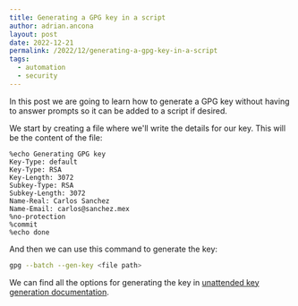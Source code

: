 ```yaml
---
title: Generating a GPG key in a script
author: adrian.ancona
layout: post
date: 2022-12-21
permalink: /2022/12/generating-a-gpg-key-in-a-script
tags:
  - automation
  - security
---
```


In this post we are going to learn how to generate a GPG key without having to answer prompts so it can be added to a script if desired.

We start by creating a file where we'll write the details for our key. This will be the content of the file:

```
%echo Generating GPG key
Key-Type: default
Key-Type: RSA
Key-Length: 3072
Subkey-Type: RSA
Subkey-Length: 3072
Name-Real: Carlos Sanchez
Name-Email: carlos@sanchez.mex
%no-protection
%commit
%echo done
```

And then we can use this command to generate the key:

```bash
gpg --batch --gen-key <file path>
```

We can find all the options for generating the key in [unattended key generation documentation](https://www.gnupg.org/documentation/manuals/gnupg/Unattended-GPG-key-generation.html).
